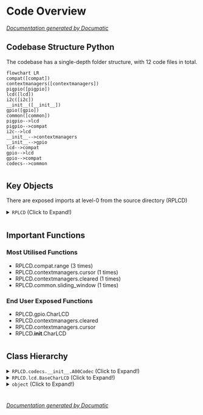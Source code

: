 # Code Overview

[_Documentation generated by Documatic_](https://www.documatic.com)

<!---Documatic-section-Codebase Structure Python-start--->
## Codebase Structure Python

The codebase has a single-depth folder structure,
                with 12 code files in total.

<!---Documatic-block-system_architecture-start--->
```mermaid
flowchart LR
compat([compat])
contextmanagers([contextmanagers])
pigpio([pigpio])
lcd([lcd])
i2c([i2c])
__init__([__init__])
gpio([gpio])
common([common])
pigpio-->lcd
pigpio-->compat
i2c-->lcd
__init__-->contextmanagers
__init__-->gpio
lcd-->compat
gpio-->lcd
gpio-->compat
codecs-->common
```
<!---Documatic-block-system_architecture-end--->

# #
<!---Documatic-section-Codebase Structure Python-end--->

<!---Documatic-section-Key Objects-start--->
## Key Objects

There are exposed imports at level-0
from the source directory (RPLCD)

<!---Documatic-block-RPLCD-start--->
<details>
	<summary><code>RPLCD</code> (Click to Expand!)</summary>

* `RPLCD.contextmanagers.cleared`
* `RPLCD.contextmanagers.cursor`
* `RPLCD.gpio.CharLCD`
</details>
<!---Documatic-block-RPLCD-end--->

# #
<!---Documatic-section-Key Objects-end--->

<!---Documatic-section-Important Functions-start--->
## Important Functions

<!---Documatic-block-important_funcs-start--->
<!---Documatic-block-most_used_funcs-start--->
### Most Utilised Functions

* RPLCD.compat.range (3 times)
* RPLCD.contextmanagers.cursor (1 times)
* RPLCD.contextmanagers.cleared (1 times)
* RPLCD.common.sliding_window (1 times)
<!---Documatic-block-most_used_funcs-end--->

<!---Documatic-block-end_user_funcs-start--->
### End User Exposed Functions

* RPLCD.gpio.CharLCD
* RPLCD.contextmanagers.cleared
* RPLCD.contextmanagers.cursor
* RPLCD.__init__.CharLCD
<!---Documatic-block-end_user_funcs-end--->
<!---Documatic-block-important_funcs-end--->

# #
<!---Documatic-section-Important Functions-end--->

<!---Documatic-section-Class Hierarchy-start--->
## Class Hierarchy

<!---Documatic-block-RPLCD.codecs.__init__.A00Codec-start--->
<details>
	<summary><code>RPLCD.codecs.__init__.A00Codec</code> (Click to Expand!)</summary>

* RPLCD.codecs.__init__.A00Codec
* RPLCD.codecs.__init__.A02Codec
* RPLCD.codecs.__init__.ST0BCodec
</details>
<!---Documatic-block-RPLCD.codecs.__init__.A00Codec-end--->

<!---Documatic-block-RPLCD.lcd.BaseCharLCD-start--->
<details>
	<summary><code>RPLCD.lcd.BaseCharLCD</code> (Click to Expand!)</summary>

* RPLCD.gpio.CharLCD
* RPLCD.i2c.CharLCD
* RPLCD.pigpio.CharLCD
</details>
<!---Documatic-block-RPLCD.lcd.BaseCharLCD-end--->

<!---Documatic-block-object-start--->
<details>
	<summary><code>object</code> (Click to Expand!)</summary>

* RPLCD.common.Alignment
* RPLCD.common.CursorMode
* RPLCD.common.ShiftMode
* RPLCD.lcd.BaseCharLCD
</details>
<!---Documatic-block-object-end--->

# #
<!---Documatic-section-Class Hierarchy-end--->

[_Documentation generated by Documatic_](https://www.documatic.com)
